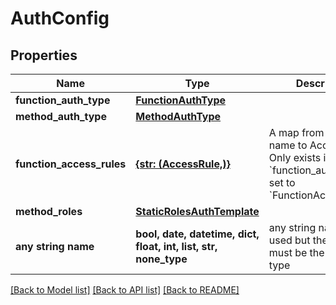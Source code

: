 # AuthConfig


## Properties
Name | Type | Description | Notes
------------ | ------------- | ------------- | -------------
**function_auth_type** | [**FunctionAuthType**](FunctionAuthType.md) |  | 
**method_auth_type** | [**MethodAuthType**](MethodAuthType.md) |  | 
**function_access_rules** | [**{str: (AccessRule,)}**](AccessRule.md) | A map from a function name to AccessRule. Only exists if &#x60;function_auth_type&#x60; is set to &#x60;FunctionAccessRules&#x60;.  | [optional] 
**method_roles** | [**StaticRolesAuthTemplate**](StaticRolesAuthTemplate.md) |  | [optional] 
**any string name** | **bool, date, datetime, dict, float, int, list, str, none_type** | any string name can be used but the value must be the correct type | [optional]

[[Back to Model list]](../README.md#documentation-for-models) [[Back to API list]](../README.md#documentation-for-api-endpoints) [[Back to README]](../README.md)



